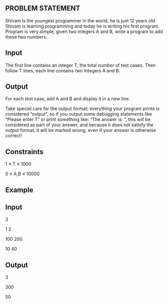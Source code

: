 ## PROBLEM STATEMENT
Shivam is the youngest programmer in the world, he is just 12 years old. Shivam is learning programming and today he is writing his first program. 
Program is very simple, given two integers A and B, write a program to add these two numbers.

## Input

The first line contains an integer T, the total number of test cases. Then follow T lines, each line contains two Integers A and B.

## Output

For each test case, add A and B and display it in a new line.

Take special care for the output format; everything your program prints is considered “output”, so if you output some debugging statements like 
“Please enter T” or print something like: “The answer is: ”, this will be considered as part of your answer, and because it does not satisfy the 
output format, it will be marked wrong, even if your answer is otherwise correct!

## Constraints

1 ≤ T ≤ 1000

0 ≤ A,B ≤ 10000

## Example

## Input
3 

1   2

100   200

10  40

## Output
3

300

50
